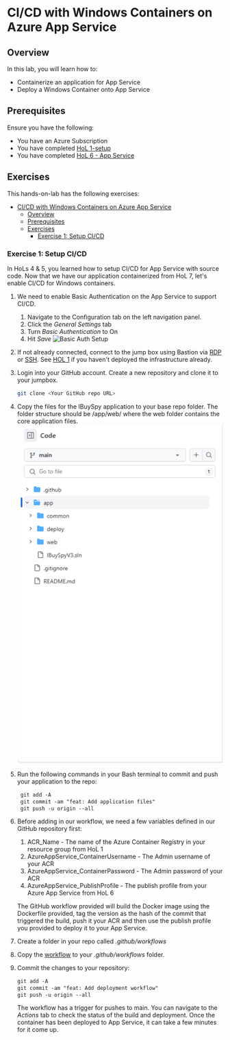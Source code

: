 # CI/CD with Windows Containers on Azure App Service

## Overview

In this lab, you will learn how to:

* Containerize an application for App Service
* Deploy a Windows Container onto App Service

## Prerequisites

Ensure you have the following:

* You have an Azure Subscription
* You have completed [HoL 1-setup](../01-setup/README.md)
* You have completed [HoL 6 - App Service](../06-windows-containers/Windows-Containers-on-App-Service.md)

## Exercises

This hands-on-lab has the following exercises:

- [CI/CD with Windows Containers on Azure App Service](#cicd-with-windows-containers-on-azure-app-service)
  - [Overview](#overview)
  - [Prerequisites](#prerequisites)
  - [Exercises](#exercises)
    - [Exercise 1: Setup CI/CD](#exercise-1-setup-cicd)

### Exercise 1: Setup CI/CD
In HoLs 4 & 5, you learned how to setup CI/CD for App Service with source code. Now that we have our application containerized from HoL 7, let's enable CI/CD for Windows containers. 

1. We need to enable Basic Authentication on the App Service to support CI/CD. 
   1. Navigate to the Configuration tab on the left navigation panel. 
   2. Click the *General Settings* tab 
   3. Turn *Basic Authentication*  to On
   4. Hit *Save*
   ![Basic Auth Setup](media/Basic%20Authentication%20Setup.png)

2. If not already connected, connect to the jump box using Bastion via [RDP](https://learn.microsoft.com/azure/bastion/bastion-connect-vm-rdp-windows) or [SSH](https://learn.microsoft.com/en-us/azure/bastion/bastion-connect-vm-ssh-windows). See [HOL 1](../01-setup/) if you haven't deployed the infrastructure already. 
3. Login into your GitHub account. Create a new repository and clone it to your jumpbox. 
    ```bash
    git clone <Your GitHub repo URL>
    ```
4. Copy the files for the IBuySpy application to your base repo folder. The folder structure should be /app/web/ where the web folder contains the core application files.
   ![Folder Structure](media/Folder%20Structure.png)
5. Run the following commands in your Bash terminal to commit and push your application to the repo:
   ```
    git add -A
    git commit -am "feat: Add application files"
    git push -u origin --all
   ```
6. Before adding in our workflow, we need a few variables defined in our GitHub repository first:
   1. ACR_Name - The name of the Azure Container Registry in your resource group from HoL 1
   2. AzureAppService_ContainerUsername - The Admin username of your ACR
   3. AzureAppService_ContainerPassword - The Admin password of your ACR
   4. AzureAppService_PublishProfile - The publish profile from your Azure App Service from HoL 6
   
   The GitHub workflow provided will build the Docker image using the Dockerfile provided, tag the version as the hash of the commit that triggered the build, push it your ACR and then use the publish profile you provided to deploy it to your App Service. 
7. Create a folder in your repo called *.github/workflows*
8. Copy the [workflow](./workflows/Deploy-Container-App-Service.yml) to your *.github/workflows* folder. 
9. Commit the changes to your repository:
    ```
    git add -A
    git commit -am "feat: Add deployment workflow"
    git push -u origin --all
   ```
   The workflow has a trigger for pushes to main. You can navigate to the *Actions* tab to check the status of the build and deployment. Once the container has been deployed to App Service, it can take a few minutes for it come up. 
   